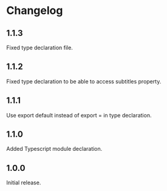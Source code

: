 # Changelog

## 1.1.3

Fixed type declaration file.

## 1.1.2

Fixed type declaration to be able to access subtitles property.

## 1.1.1

Use export default instead of export = in type declaration.

## 1.1.0

Added Typescript module declaration.

## 1.0.0

Initial release.